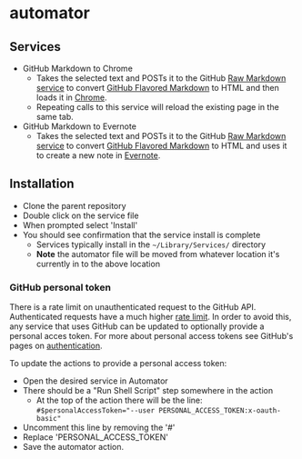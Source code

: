 # automator

## Services
- GitHub Markdown to Chrome
    - Takes the selected text and POSTs it to the GitHub [Raw Markdown service][github api] to convert [GitHub Flavored Markdown][github md] to HTML and then loads it in [Chrome][].
    - Repeating calls to this service will reload the existing page in the same tab.
- GitHub Markdown to Evernote
    - Takes the selected text and POSTs it to the GitHub [Raw Markdown service][github api] to convert [GitHub Flavored Markdown][github md] to HTML and uses it to create a new note in [Evernote][].

## Installation
- Clone the parent repository
- Double click on the service file
- When prompted select 'Install'
- You should see confirmation that the service install is complete
    - Services typically install in the `~/Library/Services/` directory
    - **Note** the automator file will be moved from whatever location it's currently in to the above location

### GitHub personal token
There is a rate limit on unauthenticated request to the GitHub API. Authenticated requests have a much higher [rate limit][github limit]. In order to avoid this, any service that uses GitHub can be updated to optionally provide a personal acces token. For more about personal access tokens see GitHub's pages on [authentication][github auth].

To update the actions to provide a personal access token:
- Open the desired service in Automator
- There should be a "Run Shell Script" step somewhere in the action
    - At the top of the action there will be the line:
    `#$personalAccessToken="--user PERSONAL_ACCESS_TOKEN:x-oauth-basic"`
- Uncomment this line by removing the '#'
- Replace 'PERSONAL_ACCESS_TOKEN'
- Save the automator action.

[github api]: <http://developer.github.com/v3/markdown/#render-a-markdown-document-in-raw-mode>
[github md]: <https://help.github.com/articles/github-flavored-markdown>
[github auth]: <http://developer.github.com/v3/auth/#basic-authentication>
[github limit]: <http://developer.github.com/v3/#rate-limiting>
[chrome]: <http://google.com/chrome>
[evernote]: <http://evernote.com>